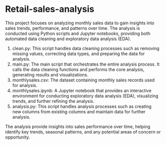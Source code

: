 # Retail-sales-analysis

This project focuses on analyzing monthly sales data to gain insights into sales trends, performance, and patterns over time. The analysis is conducted using Python scripts and Jupyter notebooks, providing both automated data cleaning and exploratory data analysis (EDA).
1. clean.py: This script handles data cleaning processes such as removing missing values, correcting data types, and preparing the data for analysis.
2. main.py: The main script that orchestrates the entire analysis process. It calls the data cleaning functions and performs the core analysis, generating results and visualizations.
3. monthlysales.csv: The dataset containing monthly sales records used for analysis.
4.  monthlysales.ipynb: A Jupyter notebook that provides an interactive environment for conducting exploratory data analysis (EDA), visualizing trends, and further refining the analysis.
5.  analysis.py: This script handles analysis processes such as creating new columns from existing columns and maintain data for further analysis.

 The analysis provide insights into sales performance over time, helping identify key trends, seasonal patterns, and any potential areas of concern or opportunity.
